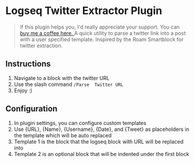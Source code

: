 # Logseq Twitter Extractor Plugin
>If this plugin helps you, I'd really appreciate your support. You can [buy me a coffee here. ](https://www.buymeacoffee.com/sawhney17)
A quick utility to parse a twitter link into a post with a user specified template. Inspired by the Roam Smartblock for twitter extraction.

## Instructions
1. Navigate to a block with the twitter URL
2. Use the slash command `/Parse  Twitter URL`
3. Enjoy :)

## Configuration
1. In plugin settings, you can configure custom templates
2. Use {URL}, {Name}, {Username}, {Date}, and {Tweet} as placeholders in the template which will be auto replaced
3. Template 1 is the block that the logseq block with URL will be replaced into
4. Template 2 is an optional block that will be indented under the first block
